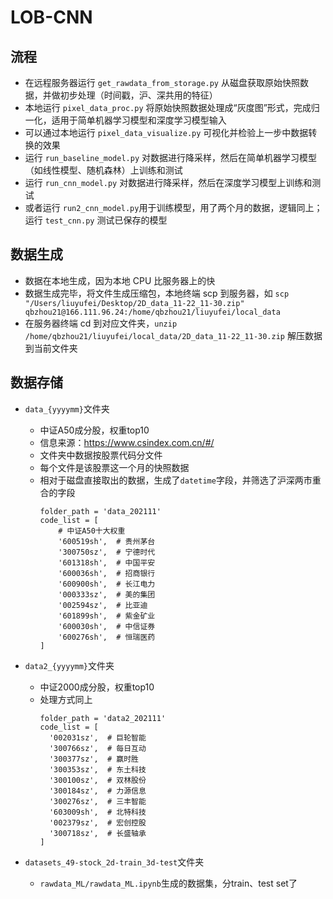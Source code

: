 # LOB-CNN

## 流程

- 在远程服务器运行 `get_rawdata_from_storage.py` 从磁盘获取原始快照数据，并做初步处理（时间戳，沪、深共用的特征）
- 本地运行 `pixel_data_proc.py` 将原始快照数据处理成“灰度图”形式，完成归一化，适用于简单机器学习模型和深度学习模型输入
- 可以通过本地运行 `pixel_data_visualize.py` 可视化并检验上一步中数据转换的效果
- 运行 `run_baseline_model.py` 对数据进行降采样，然后在简单机器学习模型（如线性模型、随机森林）上训练和测试
- 运行 `run_cnn_model.py` 对数据进行降采样，然后在深度学习模型上训练和测试
- 或者运行 `run2_cnn_model.py`用于训练模型，用了两个月的数据，逻辑同上；运行 `test_cnn.py` 测试已保存的模型


## 数据生成

- 数据在本地生成，因为本地 CPU 比服务器上的快
- 数据生成完毕，将文件生成压缩包，本地终端 scp 到服务器，如 `scp "/Users/liuyufei/Desktop/2D_data_11-22_11-30.zip" qbzhou21@166.111.96.24:/home/qbzhou21/liuyufei/local_data` 
- 在服务器终端 cd 到对应文件夹，`unzip /home/qbzhou21/liuyufei/local_data/2D_data_11-22_11-30.zip` 解压数据到当前文件夹


## 数据存储

- `data_{yyyymm}`文件夹
  - 中证A50成分股，权重top10
  - 信息来源：https://www.csindex.com.cn/#/
  - 文件夹中数据按股票代码分文件
  - 每个文件是该股票这一个月的快照数据
  - 相对于磁盘直接取出的数据，生成了`datetime`字段，并筛选了沪深两市重合的字段
    ```
    folder_path = 'data_202111'
    code_list = [
        # 中证A50十大权重
        '600519sh',  # 贵州茅台
        '300750sz',  # 宁德时代
        '601318sh',  # 中国平安
        '600036sh',  # 招商银行
        '600900sh',  # 长江电力
        '000333sz',  # 美的集团
        '002594sz',  # 比亚迪
        '601899sh',  # 紫金矿业
        '600030sh',  # 中信证券
        '600276sh',  # 恒瑞医药
    ]
    ```

- `data2_{yyyymm}`文件夹
  - 中证2000成分股，权重top10
  - 处理方式同上
    ```
    folder_path = 'data2_202111'
    code_list = [
      '002031sz',  # 巨轮智能
      '300766sz',  # 每日互动
      '300377sz',  # 赢时胜
      '300353sz',  # 东土科技
      '300100sz',  # 双林股份
      '300184sz',  # 力源信息
      '300276sz',  # 三丰智能
      '603009sh',  # 北特科技
      '002379sz',  # 宏创控股
      '300718sz',  # 长盛轴承
    ]
    
    ```

- `datasets_49-stock_2d-train_3d-test`文件夹
  - `rawdata_ML/rawdata_ML.ipynb`生成的数据集，分train、test set了


